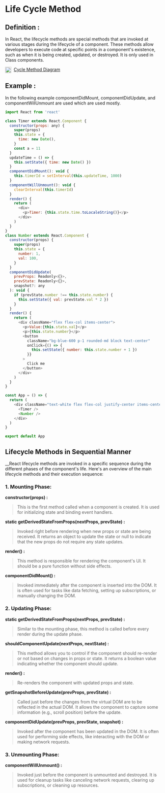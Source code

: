# Life Cycle Method

## Definition :

In React, the lifecycle methods are special methods that are invoked at various stages during the lifecycle of a component. These methods allow developers to execute code at specific points in a component's existence, such as when it is being created, updated, or destroyed. It is only used in Class components.

<a href='https://projects.wojtekmaj.pl/react-lifecycle-methods-diagram/' style="display:flex "><img width="20" height="20" style="margin-right:.5rem" src="https://img.icons8.com/flat-round/64/link--v1.png" alt="link--v1"/>Cycle Method Diagram</a>

## Example :

In the following example componentDidMount, componentDidUpdate, and componentWillUnmount are used which are used mostly.

```javascript
import React from 'react'

class Timer extends React.Component {
  constructor(props: any) {
    super(props)
    this.state = {
      time: new Date(),
    }
    const a = 11
  }
  updateTime = () => {
    this.setState({ time: new Date() })
  }
  componentDidMount(): void {
    this.timerId = setInterval(this.updateTime, 1000)
  }
  componentWillUnmount(): void {
    clearInterval(this.timerId)
  }
  render() {
    return (
      <div>
        <p>Timer: {this.state.time.toLocaleString()}</p>
      </div>
    )
  }
}
class Number extends React.Component {
  constructor(props) {
    super(props)
    this.state = {
      number: 1,
      val: 100,
    }
  }
  componentDidUpdate(
    prevProps: Readonly<{}>,
    prevState: Readonly<{}>,
    snapshot?: any
  ): void {
    if (prevState.number !== this.state.number) {
      this.setState({ val: prevState.val * 2 })
    }
  }
  render() {
    return (
      <div className="flex flex-col items-center">
        <p>Value:{this.state.val}</p>
        <p>{this.state.number}</p>
        <button
          className="bg-blue-600 p-1 rounded-md block text-center"
          onClick={() => {
            this.setState({ number: this.state.number + 1 })
          }}
        >
          Click me
        </button>
      </div>
    )
  }
}

const App = () => {
  return (
    <div className="text-white flex flex-col justify-center items-center pt-24 text-2xl">
      <Timer />
      <Number />
    </div>
  )
}

export default App
```

## Lifecycle Methods in Sequential Manner

\_\_React lifecycle methods are invoked in a specific sequence during the different phases of the component's life. Here's an overview of the main lifecycle methods and their execution sequence:

### 1. Mounting Phase:

**constructor(props) :**

> This is the first method called when a component is created. It is used for initializing state and binding event handlers.

**static getDerivedStateFromProps(nextProps, prevState) :**

> Invoked right before rendering when new props or state are being received. It returns an object to update the state or null to indicate that the new props do not require any state updates.

**render() :**

> This method is responsible for rendering the component's UI. It should be a pure function without side effects.

**componentDidMount() :**

> Invoked immediately after the component is inserted into the DOM. It is often used for tasks like data fetching, setting up subscriptions, or manually changing the DOM.

### 2. Updating Phase:

**static getDerivedStateFromProps(nextProps, prevState) :**

> Similar to the mounting phase, this method is called before every render during the update phase.

**shouldComponentUpdate(nextProps, nextState) :**

> This method allows you to control if the component should re-render or not based on changes in props or state. It returns a boolean value indicating whether the component should update.

**render() :**

> Re-renders the component with updated props and state.

**getSnapshotBeforeUpdate(prevProps, prevState) :**

> Called just before the changes from the virtual DOM are to be reflected in the actual DOM. It allows the component to capture some information (e.g., scroll position) before the update.

**componentDidUpdate(prevProps, prevState, snapshot) :**

> Invoked after the component has been updated in the DOM. It is often used for performing side effects, like interacting with the DOM or making network requests.

### 3. Unmounting Phase:

**componentWillUnmount() :**

> Invoked just before the component is unmounted and destroyed. It is used for cleanup tasks like canceling network requests, clearing up subscriptions, or cleaning up resources.
